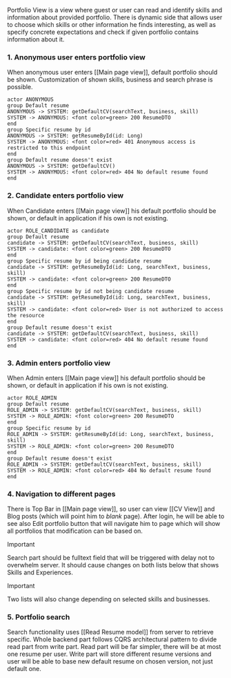 Portfolio View is a view where guest or user can read and identify skills and information about provided portfolio. There is dynamic side that allows user to choose which skills or other information he finds interesting, as well as specify concrete expectations and check if given portfolio contains information about it.
### 1. Anonymous user enters portfolio view

When anonymous user enters [[Main page view]], default portfolio should be shown. Customization of shown skills, business and search phrase is possible. 

```plantuml
actor ANONYMOUS
group Default resume
ANONYMOUS -> SYSTEM: getDefaultCV(searchText, business, skill) 
SYSTEM -> ANONYMOUS: <font color=green> 200 ResumeDTO
end
group Specific resume by id
ANONYMOUS -> SYSTEM: getResumeById(id: Long)
SYSTEM -> ANONYMOUS: <font color=red> 401 Anonymous access is restricted to this endpoint 
end
group Default resume doesn't exist
ANONYMOUS -> SYSTEM: getDefaultCV() 
SYSTEM -> ANONYMOUS: <font color=red> 404 No default resume found
end
```

### 2. Candidate enters portfolio view

When Candidate enters [[Main page view]] his default portfolio should be shown, or default in application if his own is not existing.

```plantuml
actor ROLE_CANDIDATE as candidate
group Default resume
candidate -> SYSTEM: getDefaultCV(searchText, business, skill)  
SYSTEM -> candidate: <font color=green> 200 ResumeDTO
end
group Specific resume by id being candidate resume
candidate -> SYSTEM: getResumeById(id: Long, searchText, business, skill)
SYSTEM -> candidate: <font color=green> 200 ResumeDTO 
end
group Specific resume by id not being candidate resume
candidate -> SYSTEM: getResumeById(id: Long, searchText, business, skill)
SYSTEM -> candidate: <font color=red> User is not authorized to access the resource 
end
group Default resume doesn't exist
candidate -> SYSTEM: getDefaultCV(searchText, business, skill) 
SYSTEM -> candidate: <font color=red> 404 No default resume found
end
```

### 3. Admin enters portfolio view

When Admin enters [[Main page view]] his default portfolio should be shown, or default in application if his own is not existing.

```plantuml
actor ROLE_ADMIN
group Default resume
ROLE_ADMIN -> SYSTEM: getDefaultCV(searchText, business, skill)
SYSTEM -> ROLE_ADMIN: <font color=green> 200 ResumeDTO
end
group Specific resume by id
ROLE_ADMIN -> SYSTEM: getResumeById(id: Long, searchText, business, skill)
SYSTEM -> ROLE_ADMIN: <font color=green> 200 ResumeDTO
end
group Default resume doesn't exist
ROLE_ADMIN -> SYSTEM: getDefaultCV(searchText, business, skill) 
SYSTEM -> ROLE_ADMIN: <font color=red> 404 No default resume found
end
```

### 4. Navigation to different pages

There is Top Bar in [[Main page view]], so user can view [[CV View]] and Blog posts (which will point him to _blank_ page). After login, he will be able to see also Edit portfolio button that will navigate him to page which will show all portfolios that modification can be based on. 

> [!IMPORTANT]
>Search part should be fulltext field that will be triggered with delay not to overwhelm server. It should cause changes on both lists below that shows Skills and Experiences. 

> [!IMPORTANT]
> Two lists will also change depending on selected skills and businesses.

### 5. Portfolio search

Search functionality uses [[Read Resume model]] from server to retrieve specific. Whole backend part follows CQRS architectural pattern to divide read part from write part. Read part will be far simpler, there will be at most one resume per user. Write part will store different resume versions and user will be able to base new default resume on chosen version, not just default one.

